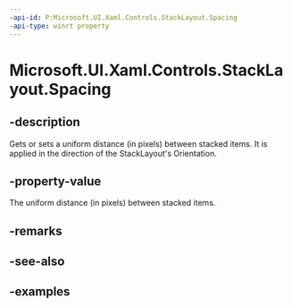 ```yaml
---
-api-id: P:Microsoft.UI.Xaml.Controls.StackLayout.Spacing
-api-type: winrt property
---
```


# Microsoft.UI.Xaml.Controls.StackLayout.Spacing

<!--
public double Spacing { get; set; }
-->


## -description

Gets or sets a uniform distance (in pixels) between stacked items. It is applied in the direction of the StackLayout's Orientation.

## -property-value

The uniform distance (in pixels) between stacked items.

## -remarks

## -see-also

## -examples


